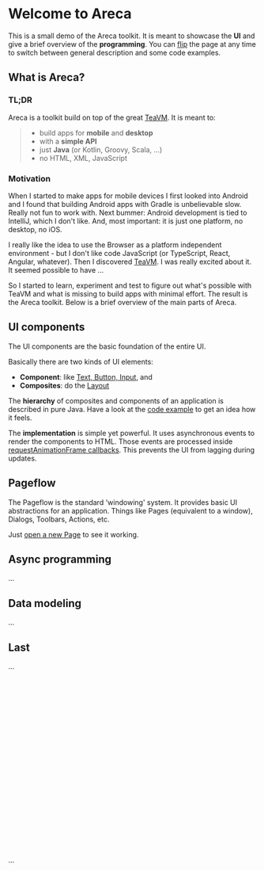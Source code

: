 # Welcome to Areca

This is a small demo of the Areca toolkit. It is meant to showcase the **UI** and give a brief overview of the **programming**. You can <a href="#flip">flip</a> the page at any time to switch between general description and some code examples.

## What is Areca?

### TL;DR

Areca is a toolkit build on top of the great [TeaVM](http://teavm.org). It is meant to:

> - build apps for **mobile** and **desktop**
> - with a **simple API**
> - just **Java** (or Kotlin, Groovy, Scala, ...)
> - no HTML, XML, JavaScript

### Motivation

When I started to make apps for mobile devices I first looked into Android and I found that building Android apps with Gradle is unbelievable slow. Really not fun to work with. Next bummer: Android development is tied to IntelliJ, which I don't like. And, most important: it is just one platform, no desktop, no iOS.

I really like the idea to use the Browser as a platform independent environment - but I don't like code JavaScript (or TypeScript, React, Angular, whatever). Then I discovered [TeaVM](http://teavm.org). I was really excited about it. It seemed possible to have ...

So I started to learn, experiment and test to figure out what's possible with TeaVM and what is missing to build apps with minimal effort. The result is the Areca toolkit. Below is a brief overview of the main parts of Areca.

## UI components

The UI components are the basic foundation of the entire UI.

Basically there are two kinds of UI elements:

- **Component**: like <a href="#components">Text, Button, Input</a>, and 
- **Composites**: do the <a href="#layout">Layout</a>

The **hierarchy** of composites and components of an application is described in pure Java. Have a look at the <a href="#flip">code example</a> to get an idea how it feels.

The **implementation** is simple yet powerful. It uses asynchronous events to render the components to HTML. Those events are processed inside [requestAnimationFrame callbacks](https://developer.mozilla.org/en-US/docs/Web/API/window/requestAnimationFrame). This prevents the UI from lagging during updates.

## Pageflow

The Pageflow is the standard 'windowing' system. It provides basic UI abstractions for an application. Things like Pages (equivalent to a window), Dialogs, Toolbars, Actions, etc.

Just <a href="#open">open a new Page</a> to see it working.


## Async programming

...

## Data modeling

...

<h2 id="last">Last</h2>

...
<br/><br/><br/><br/><br/><br/><br/><br/><br/><br/><br/><br/><br/><br/><br/><br/><br/><br/><br/><br/><br/><br/><br/>
...
